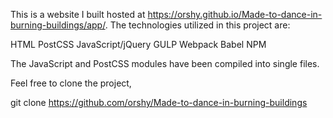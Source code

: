 This is a website I built hosted at https://orshy.github.io/Made-to-dance-in-burning-buildings/app/. The technologies utilized in this project are:

HTML
PostCSS
JavaScript/jQuery
GULP
Webpack
Babel
NPM

The JavaScript and PostCSS modules have been compiled into single files.

Feel free to clone the project, 

git clone https://github.com/orshy/Made-to-dance-in-burning-buildings
